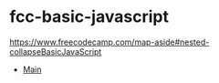 # fcc-basic-javascript
https://www.freecodecamp.com/map-aside#nested-collapseBasicJavaScript

* [Main](basic-javascript-toc.md)
